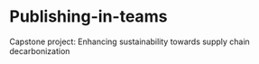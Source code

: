 # Publishing-in-teams
Capstone project: Enhancing sustainability towards supply chain decarbonization
